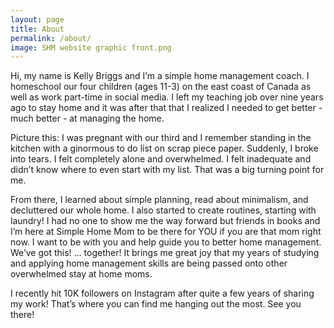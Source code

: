 ```yaml
---
layout: page
title: About
permalink: /about/
image: SHM website graphic front.png
---
```


Hi, my name is Kelly Briggs and I’m a simple home management coach. I homeschool our four children (ages 11-3) on the east coast of Canada as well as work part-time in social media. I left my teaching job over nine years ago to stay home and it was after that that I realized I needed to get better - much better - at managing the home.

Picture this: I was pregnant with our third and I remember standing in the kitchen with a ginormous to do list on scrap piece paper. Suddenly, I broke into tears. I felt completely alone and overwhelmed. I felt inadequate and didn’t know where to even start with my list. That was a big turning point for me.

From there, I learned about simple planning, read about minimalism, and decluttered our whole home. I also started to create routines, starting with laundry! I had no one to show me the way forward but friends in books and I’m here at Simple Home Mom to be there for YOU if you are that mom right now. I want to be with you and help guide you to better home management. We’ve got this! … together! It brings me great joy that my years of studying and applying home management skills are being passed onto other overwhelmed stay at home moms.

I recently hit 10K followers on Instagram after quite a few years of sharing my work! That’s where you can find me hanging out the most. See you there!